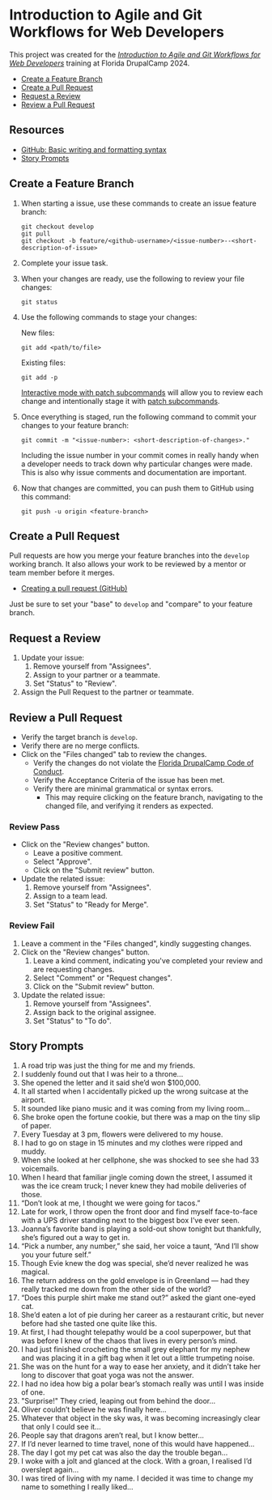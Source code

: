 # Introduction to Agile and Git Workflows for Web Developers
This project was created for the *[Introduction to Agile and Git Workflows for Web Developers](https://www.fldrupal.camp/session/introduction-agile-and-git-workflows-web-developers)* training at Florida DrupalCamp 2024.

* [Create a Feature Branch](#create-a-feature-branch)
* [Create a Pull Request](#create-a-pull-request)
* [Request a Review](#request-a-review)
* [Review a Pull Request](#review-a-pull-request)

## Resources
* [GitHub: Basic writing and formatting syntax](https://docs.github.com/en/get-started/writing-on-github/getting-started-with-writing-and-formatting-on-github/basic-writing-and-formatting-syntax)
* [Story Prompts](#story-prompts)

## Create a Feature Branch
1. When starting a issue, use these commands to create an issue feature branch:

    ```
    git checkout develop
    git pull
    git checkout -b feature/<github-username>/<issue-number>--<short-description-of-issue>
    ```
2. Complete your issue task.
3. When your changes are ready, use the following to review your file changes:

    ```
    git status
    ```

3. Use the following commands to stage your changes:

    New files:
    ```
    git add <path/to/file>
    ```

    Existing files:
    ```
    git add -p
    ```
    [Interactive mode with patch subcommands](https://git-scm.com/docs/git-add#Documentation/git-add.txt--p) will allow you to review each change and intentionally stage it with  [patch subcommands](https://git-scm.com/docs/git-add#Documentation/git-add.txt--p).
4. Once everything is staged, run the following command to commit your changes to your feature branch:

    ```
    git commit -m "<issue-number>: <short-description-of-changes>."
    ```
    Including the issue number in your commit comes in really handy when a developer needs to track down why particular changes were made. This is also why issue comments and documentation are important.
5. Now that changes are committed, you can push them to GitHub using this command:

    ```
    git push -u origin <feature-branch>
    ```

## Create a Pull Request
Pull requests are how you merge your feature branches into the `develop` working branch. It also allows your work to be reviewed by a mentor or team member before it merges.
- [Creating a pull request (GitHub)](https://docs.github.com/en/pull-requests/collaborating-with-pull-requests/proposing-changes-to-your-work-with-pull-requests/creating-a-pull-request)

Just be sure to set your "base" to `develop` and "compare" to your feature branch.

## Request a Review
1. Update your issue:
    1. Remove yourself from "Assignees".
    2. Assign to your partner or a teammate.
    3. Set "Status" to "Review".
2. Assign the Pull Request to the partner or teammate.

## Review a Pull Request
* Verify the target branch is `develop`.
* Verify there are no merge conflicts.
* Click on the "Files changed" tab to review the changes.
  * Verify the changes do not violate the [Florida DrupalCamp Code of Conduct](https://www.fldrupal.camp/code-conduct).
  * Verify the Acceptance Criteria of the issue has been met.
  * Verify there are minimal grammatical or syntax errors.
    * This may require clicking on the feature branch, navigating to the changed file, and verifying it renders as expected.

### Review Pass
* Click on the "Review changes" button.
  * Leave a positive comment.
  * Select "Approve".
  * Click on the "Submit review" button.
* Update the related issue:
    1. Remove yourself from "Assignees".
    2. Assign to a team lead.
    2. Set "Status" to "Ready for Merge".

### Review Fail
1. Leave a comment in the "Files changed", kindly suggesting changes.
2. Click on the "Review changes" button.
    1. Leave a kind comment, indicating you've completed your review and are requesting changes.
    2. Select "Comment" or "Request changes".
    3. Click on the "Submit review" button.
3. Update the related issue:
    1. Remove yourself from "Assignees".
    2. Assign back to the original assignee.
    2. Set "Status" to "To do".

## Story Prompts
1. A road trip was just the thing for me and my friends.
2. I suddenly found out that I was heir to a throne...
3. She opened the letter and it said she’d won $100,000.
4. It all started when I accidentally picked up the wrong suitcase at the airport.
5. It sounded like piano music and it was coming from my living room...
6. She broke open the fortune cookie, but there was a map on the tiny slip of paper.
7. Every Tuesday at 3 pm, flowers were delivered to my house.
8. I had to go on stage in 15 minutes and my clothes were ripped and muddy.
9. When she looked at her cellphone, she was shocked to see she had 33 voicemails.
10. When I heard that familiar jingle coming down the street, I assumed it was the ice cream truck; I never knew they had mobile deliveries of those.
11. “Don’t look at me, I thought we were going for tacos.”
12. Late for work, I throw open the front door and find myself face-to-face with a UPS driver standing next to the biggest box I’ve ever seen.
13. Joanna’s favorite band is playing a sold-out show tonight but thankfully, she’s figured out a way to get in.
14. “Pick a number, any number,” she said, her voice a taunt, “And I’ll show you your future self.”
15. Though Evie knew the dog was special, she’d never realized he was magical.
16. The return address on the gold envelope is in Greenland — had they really tracked me down from the other side of the world?
17. “Does this purple shirt make me stand out?” asked the giant one-eyed cat.
18. She’d eaten a lot of pie during her career as a restaurant critic, but never before had she tasted one quite like this.
19. At first, I had thought telepathy would be a cool superpower, but that was before I knew of the chaos that lives in every person’s mind.
20. I had just finished crocheting the small grey elephant for my nephew and was placing it in a gift bag when it let out a little trumpeting noise.
21. She was on the hunt for a way to ease her anxiety, and it didn’t take her long to discover that goat yoga was not the answer.
22. I had no idea how big a polar bear’s stomach really was until I was inside of one.
23. "Surprise!" They cried, leaping out from behind the door...
24. Oliver couldn’t believe he was finally here...
25. Whatever that object in the sky was, it was becoming increasingly clear that only I could see it...
26. People say that dragons aren’t real, but I know better...
27. If I’d never learned to time travel, none of this would have happened...
28. The day I got my pet cat was also the day the trouble began...
29. I woke with a jolt and glanced at the clock. With a groan, I realised I’d overslept again...
30. I was tired of living with my name. I decided it was time to change my name to something I really liked…
